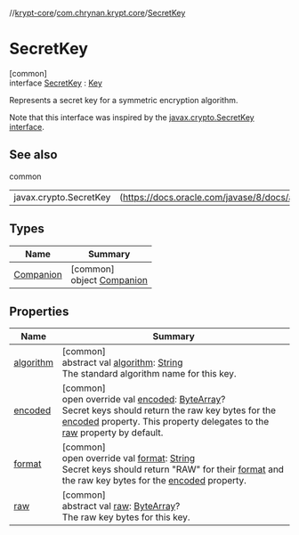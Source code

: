 //[krypt-core](../../../index.md)/[com.chrynan.krypt.core](../index.md)/[SecretKey](index.md)

# SecretKey

[common]\
interface [SecretKey](index.md) : [Key](../-key/index.md)

Represents a secret key for a symmetric encryption algorithm.

Note that this interface was inspired by the [javax.crypto.SecretKey interface](https://docs.oracle.com/javase/8/docs/api/javax/crypto/SecretKey.html).

## See also

common

| | |
|---|---|
| javax.crypto.SecretKey | (https://docs.oracle.com/javase/8/docs/api/javax/crypto/SecretKey.html) |

## Types

| Name | Summary |
|---|---|
| [Companion](-companion/index.md) | [common]<br>object [Companion](-companion/index.md) |

## Properties

| Name | Summary |
|---|---|
| [algorithm](../-key/algorithm.md) | [common]<br>abstract val [algorithm](../-key/algorithm.md): [String](https://kotlinlang.org/api/latest/jvm/stdlib/kotlin/-string/index.html)<br>The standard algorithm name for this key. |
| [encoded](encoded.md) | [common]<br>open override val [encoded](encoded.md): [ByteArray](https://kotlinlang.org/api/latest/jvm/stdlib/kotlin/-byte-array/index.html)?<br>Secret keys should return the raw key bytes for the [encoded](encoded.md) property. This property delegates to the [raw](raw.md) property by default. |
| [format](format.md) | [common]<br>open override val [format](format.md): [String](https://kotlinlang.org/api/latest/jvm/stdlib/kotlin/-string/index.html)<br>Secret keys should return &quot;RAW&quot; for their [format](format.md) and the raw key bytes for the [encoded](encoded.md) property. |
| [raw](raw.md) | [common]<br>abstract val [raw](raw.md): [ByteArray](https://kotlinlang.org/api/latest/jvm/stdlib/kotlin/-byte-array/index.html)?<br>The raw key bytes for this key. |
